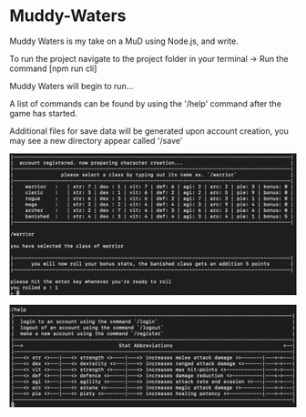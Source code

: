 # Muddy-Waters

Muddy Waters is my take on a MuD using Node.js, and write.

To run the project navigate to the project folder in your terminal -> Run the command [npm run cli]

Muddy Waters will begin to run...

A list of commands can be found by using the '/help' command after the game has started.

Additional files for save data will be generated upon account creation, you may see a new directory appear called '/save'

![Registration / Class Creation](registration.png)

![Help](help.png)
